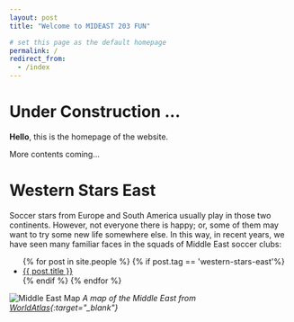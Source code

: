 ```yaml
---
layout: post
title: "Welcome to MIDEAST 203 FUN"

# set this page as the default homepage
permalink: /
redirect_from:
  - /index
---
```


# Under Construction ...

**Hello**, this is the homepage of the website.

More contents coming...

# Western Stars East
Soccer stars from Europe and South America usually play in those two continents. However, not everyone there is happy; or, some of them may want to try some new life somewhere else. In this way, in recent years, we have seen many familiar faces in the squads of Middle East soccer clubs:
<ul>
  {% for post in site.people %}
    {% if post.tag == 'western-stars-east'%}
      <li>
        <a href="{{site.baseurl}}{{ post.url }}" target="_blank">{{ post.title }}</a>
      </li>
    {% endif %}
  {% endfor %}
</ul>

![Middle East Map]({{site.baseurl}}/images/middle-east_map.jpg)
*A map of the Middle East from [WorldAtlas](https://www.worldatlas.com/articles/which-are-the-middle-eastern-countries.html){:target="_blank"}*